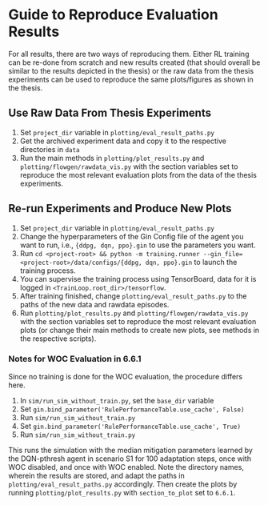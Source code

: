 # Guide to Reproduce Evaluation Results
For all results, there are two ways of reproducing them. Either RL training can be re-done from scratch and new results created (that should overall be similar to the results depicted in the thesis) or the raw data from the thesis experiments can be used to reproduce the same plots/figures as shown in the thesis.

## Use Raw Data From Thesis Experiments
1. Set `project_dir` variable in  `plotting/eval_result_paths.py`
2. Get the archived experiment data and copy it to the respective directories in `data`
3. Run the main methods in `plotting/plot_results.py` and `plotting/flowgen/rawdata_vis.py` with the section variables set to reproduce the most relevant evaluation plots from the data of the thesis experiments.

## Re-run Experiments and Produce New Plots
1. Set `project_dir` variable in  `plotting/eval_result_paths.py`
2. Change the hyperparameters of the Gin Config file of the agent you want to run, i.e., `{ddpg, dqn, ppo}.gin` to use the parameters you want.
3. Run `cd <project-root> && python -m training.runner --gin_file=<project-root>/data/configs/{ddpg, dqn, ppo}.gin` to launch the training process.
4. You can supervise the training process using TensorBoard, data for it is logged in `<TrainLoop.root_dir>/tensorflow`.
5. After training finished, change `plotting/eval_result_paths.py` to the paths of the new data and rawdata episodes.
6. Run `plotting/plot_results.py` and `plotting/flowgen/rawdata_vis.py` with the section variables set to reproduce the most relevant evaluation plots (or change their main methods to create new plots, see methods in the respective scripts).

### Notes for WOC Evaluation in 6.6.1
Since no training is done for the WOC evaluation, the procedure differs here.
1. In `sim/run_sim_without_train.py`, set the `base_dir` variable
2. Set `gin.bind_parameter('RulePerformanceTable.use_cache', False)`
3. Run `sim/run_sim_without_train.py`
4. Set `gin.bind_parameter('RulePerformanceTable.use_cache', True)`
5. Run `sim/run_sim_without_train.py`

This runs the simulation with the median mitigation parameters learned by the DQN-pthresh agent in scenario S1 for 100 adaptation steps, once with WOC disabled, and once with WOC enabled.
Note the directory names, wherein the results are stored, and adapt the paths in `plotting/eval_result_paths.py` accordingly. Then create the plots by running `plotting/plot_results.py` with `section_to_plot` set to `6.6.1`.